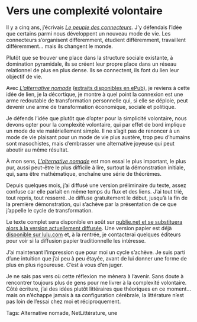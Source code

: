 # Vers une complexité volontaire

Il y a cinq ans, j’écrivais [*Le peuple des connecteurs*](/le-peuple-des-connecteurs/). J’y défendais l’idée que certains parmi nous développent un nouveau mode de vie. Les connecteurs s’organisent différemment, étudient différemment, travaillent différemment… mais ils changent le monde.

Plutôt que se trouver une place dans la structure sociale existante, à domination pyramidale, ils se créent leur propre place dans un réseau relationnel de plus en plus dense. Ils se connectent, ils font du lien leur objectif de vie.

Avec [*L’alternative nomade*](/alternative-nomade/) ([extraits disponibles en ePub](http://txt.tcrouzet.com/an20.epub)), je reviens à cette idée de lien, je la décortique, je montre à quel point la connexion est une arme redoutable de transformation personnelle qui, si elle se déploie, peut devenir une arme de transformation économique, sociale et politique.

Je défends l’idée que plutôt que d’opter pour la simplicité volontaire, nous devons opter pour la complexité volontaire, qui par effet de bord implique un mode de vie matériellement simple. Il ne s’agit pas de renoncer à un mode de vie plaisant pour un mode de vie plus austère, trop peu d’humains sont masochistes, mais d’embrasser une alternative joyeuse qui peut aboutir au même résultat.

À mon sens, [*L’alternative nomade*](/alternative-nomade/) est mon essai le plus important, le plus pur, aussi peut-être le plus difficile à lire, surtout la démonstration initiale, qui, sans être mathématique, enchaîne une série de théorèmes.

Depuis quelques mois, j’ai diffusé une version préliminaire du texte, assez confuse car elle parlait en même temps du flux et des liens. J’ai tout trié, tout repris, tout resserré. Je diffuse gratuitement le début, jusqu’à la fin de la première démonstration, qui s’achève par la présentation de ce que j’appelle le cycle de transformation.

Le texte complet sera disponible en août sur [publie.net et se substituera alors à la version actuellement diffusée](http://www.publie.net/tnc/spip.php?article314). Une version papier est déjà [disponible sur lulu.com](http://www.lulu.com/product/couverture-souple/lalternative-nomade-%28comic%29/12036901) et, à la rentrée, je contacterai quelques éditeurs pour voir si la diffusion papier traditionnelle les intéresse.

J’ai maintenant l’impression que pour moi un cycle s’achève. Je suis parti d’une intuition que j’ai peu à peu étayée, avant de lui donner une forme de plus en plus rigoureuse. C’est à vous d’en juger.

Je ne sais pas vers où cette réflexion me mènera à l’avenir. Sans doute à rencontrer toujours plus de gens pour me livrer à la complexité volontaire. Côté écriture, j’ai des idées plutôt littéraires que théoriques en ce moment… mais on n’échappe jamais à sa configuration cérébrale, la littérature n’est pas loin de l’essai chez moi et réciproquement.

Tags: Alternative nomade, NetLittérature, une